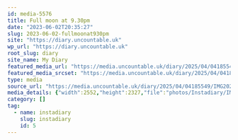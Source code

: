 ```yaml
---
id: media-5576
title: Full moon at 9.30pm
date: "2023-06-02T20:35:27"
slug: 2023-06-02-fullmoonat930pm
site: "https://diary.uncountable.uk"
wp_url: "https://diary.uncountable.uk"
root_slug: diary
site_name: My Diary
featured_media_url: "https://media.uncountable.uk/diary/2025/04/04185549/IMG20230602213527-edited.webp"
featured_media_srcset: "https://media.uncountable.uk/diary/2025/04/04185549/IMG20230602213527-edited-300x274.webp 300w, https://media.uncountable.uk/diary/2025/04/04185549/IMG20230602213527-edited-1024x934.webp 1024w, https://media.uncountable.uk/diary/2025/04/04185549/IMG20230602213527-edited-150x150.webp 150w, https://media.uncountable.uk/diary/2025/04/04185549/IMG20230602213527-edited-640x584.webp 640w, https://media.uncountable.uk/diary/2025/04/04185549/IMG20230602213527-edited.webp 2552w"
type: media
source_url: "https://media.uncountable.uk/diary/2025/04/04185549/IMG20230602213527-edited.webp"
media_details: {"width":2552,"height":2327,"file":"photos/Instadiary/IMG20230602213527-edited.webp","filesize":203570,"sizes":{"medium":{"file":"IMG20230602213527-edited-300x274.webp","width":300,"height":274,"filesize":15844,"mime_type":"image/webp","source_url":"https://media.uncountable.uk/diary/2025/04/04185549/IMG20230602213527-edited-300x274.webp"},"large":{"file":"IMG20230602213527-edited-1024x934.webp","width":1024,"height":934,"filesize":70142,"mime_type":"image/webp","source_url":"https://media.uncountable.uk/diary/2025/04/04185549/IMG20230602213527-edited-1024x934.webp"},"thumbnail":{"file":"IMG20230602213527-edited-150x150.webp","width":150,"height":150,"filesize":5720,"mime_type":"image/webp","source_url":"https://media.uncountable.uk/diary/2025/04/04185549/IMG20230602213527-edited-150x150.webp"},"mobwidth":{"file":"IMG20230602213527-edited-640x584.webp","width":640,"height":584,"filesize":42106,"mime_type":"image/webp","source_url":"https://media.uncountable.uk/diary/2025/04/04185549/IMG20230602213527-edited-640x584.webp"},"full":{"file":"IMG20230602213527-edited.webp","width":2552,"height":2327,"mime_type":"image/webp","source_url":"https://media.uncountable.uk/diary/2025/04/04185549/IMG20230602213527-edited.webp"}},"image_meta":{"aperture":"0","credit":"","camera":"","caption":"","created_timestamp":"0","copyright":"","focal_length":"0","iso":"0","shutter_speed":"0","title":"","orientation":"0","keywords":[]}}
category: []
tag:
  - name: instadiary
    slug: instadiary
    id: 5
---
```


